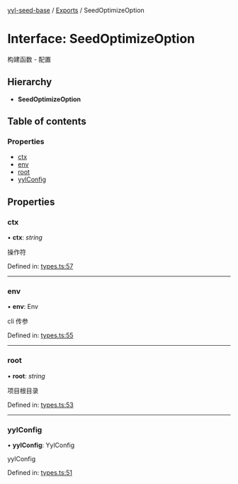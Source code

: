 [yyl-seed-base](../README.md) / [Exports](../modules.md) / SeedOptimizeOption

# Interface: SeedOptimizeOption

构建函数 - 配置

## Hierarchy

* **SeedOptimizeOption**

## Table of contents

### Properties

- [ctx](seedoptimizeoption.md#ctx)
- [env](seedoptimizeoption.md#env)
- [root](seedoptimizeoption.md#root)
- [yylConfig](seedoptimizeoption.md#yylconfig)

## Properties

### ctx

• **ctx**: *string*

操作符

Defined in: [types.ts:57](https://github.com/jackness1208/yyl-seed-base/blob/c2ccaa7/src/types.ts#L57)

___

### env

• **env**: Env

cli 传参

Defined in: [types.ts:55](https://github.com/jackness1208/yyl-seed-base/blob/c2ccaa7/src/types.ts#L55)

___

### root

• **root**: *string*

项目根目录

Defined in: [types.ts:53](https://github.com/jackness1208/yyl-seed-base/blob/c2ccaa7/src/types.ts#L53)

___

### yylConfig

• **yylConfig**: YylConfig

yylConfig

Defined in: [types.ts:51](https://github.com/jackness1208/yyl-seed-base/blob/c2ccaa7/src/types.ts#L51)
